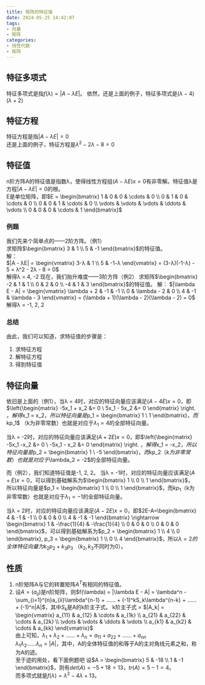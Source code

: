 ```yaml
---
title: 矩阵的特征值
date: 2024-05-25 14:42:07
tags:
- 向量
- 矩阵
categories:
- 线性代数
- 矩阵
---
```


## 特征多项式

特征多项式是指$f(\lambda) = |A - λE|$。
依然，还是上面的例子，特征多项式是$(λ-4)(λ+2)$

## 特征方程

特征方程是指$|A - λE| = 0$  
还是上面的例子，特征方程是$λ^2 - 2λ - 8 = 0$

## 特征值

n阶方阵A的特征值是指数λ，使得线性方程组$(A - λE)x = 0$有非零解。特征值λ是方程$|A - λE| = 0$的根。  
E是单位矩阵，即$E = \begin{bmatrix} 1 & 0 & 0 & \cdots & 0 \\ 0 & 1 & 0 & \cdots & 0 \\ 0 & 0 & 1 & \cdots & 0 \\ \vdots & \vdots & \vdots & \ddots & \vdots \\ 0 & 0 & 0 & \cdots & 1 \end{bmatrix}$

### 例题

我们先来个简单点的——2阶方阵。（例1）  
求矩阵$\begin{bmatrix} 3 & 1 \\ 5 & -1 \end{bmatrix}$的特征值。  
解：  
$|A - λE| = \begin{vmatrix} 3-λ & 1 \\ 5 & -1-λ \end{vmatrix} = (3-λ)(-1-λ) - 5 = λ^2 - 2λ - 8 = 0$  
解得λ = 4, -2
现在，我们抬升难度——3阶方阵（例2）
求矩阵$\begin{bmatrix} -2 & 1 & 1 \\ 0 & 2 & 0 \\ -4 & 1 & 3 \end{bmatrix}$的特征值。
解：
$|\lambda E - A| = \begin{vmatrix} \lambda + 2 & -1 & -1 \\ 0 & \lambda - 2 & 0 \\ 4 & -1 & \lambda - 3 \end{vmatrix} = (\lambda + 1)(\lambda - 2)(\lambda - 2) = 0$
解得λ = -1, 2, 2

### 总结

由此，我们可以知道，求特征值的步骤是：

1. 求特征方程
2. 解特征方程
3. 得到特征值

## 特征向量

依旧是上面的（例1），当λ = 4时，对应的特征向量应该满足$(A - 4E)x = 0$，即$\left\{\begin{matrix}
-5x_1 + x_2 &= 0 \\
5x_1 - 5x_2 &= 0
\end{matrix}
\right.
$，解得$x_1 = x_2$，所以特征向量是$p_1 = \begin{bmatrix} 1 \\ 1 \end{bmatrix}$，而$kp_1$ （k为非零常数）也就是对应于$\lambda_1 = 4$的全部特征向量。

当λ = -2时，对应的特征向量应该满足$(A + 2E)x = 0$，即$\left\{\begin{matrix}
-5x_1  -x_2 &= 0 \\
-5x_1 - x_2 &= 0
\end{matrix}
\right.
$，解得$x_1 = -x_2$，所以特征向量是$p_2 = \begin{bmatrix} 1 \\ -5 \end{bmatrix}$，而$kp_2$（k为非零常数）也就是对应于$\lambda_2 = -2$的全部特征向量。

而（例2），我们知道特征值是-1, 2, 2。
当λ = -1时，对应的特征向量应该满足$(A + E)x = 0$，可以得到基础解系为$\begin{bmatrix} 1 \\ 0 \\ 1 \end{bmatrix}$，所以特征向量是$p_1 = \begin{bmatrix} 1 \\ 0 \\ 1 \end{bmatrix}$，而$kp_1$（k为非零常数）也就是对应于$\lambda_1 = -1$的全部特征向量。

当λ = 2时，对应的特征向量应该满足$(A - 2E)x = 0$，即$2E-A=\begin{bmatrix}
4 & -1 & -1 \\ 0 & 0 & 0 \\ 4 & -1 & -1
\end{bmatrix} \rightarrow \begin{bmatrix} 1 & -\frac{1}{4} & -\frac{1}{4} \\ 0 & 0 & 0 \\ 0 & 0 & 0 \end{bmatrix}$，可以得到基础解系为$p_2 = \begin{bmatrix} 1 \\ 4 \\ 0 \end{bmatrix}, p_3 = \begin{bmatrix} 1 \\ 0 \\ 4 \end{bmatrix}$，所以$\lambda = 2的全体特征向量为k_2p_2 + k_3p_3$ （$k_2, k_3$不同时为0）。

## 性质

1. n阶矩阵A与它的转置矩阵$A^T$有相同的特征值。
2. 设$A=(a_{ij})$是n阶矩阵，则$f(\lambda) = |\lambda E - A| = \lambda^n - \sum_{i=1}^{n}a_{ii}\lambda^{n-1} + …… + (-1)^kS_k\lambda^{n-k} + …… + (-1)^n|A|$，其中$S_k$是A的k阶主子式。
k阶主子式 = $|A_k| = \begin{vmatrix} a_{11} & a_{12} & \cdots & a_{1k} \\ a_{21} & a_{22} & \cdots & a_{2k} \\ \vdots & \vdots & \ddots & \vdots \\ a_{k1} & a_{k2} & \cdots & a_{kk} \end{vmatrix}$  
由上可知，$\lambda_1 + \lambda_2 + …… + \lambda_n = a_{11} + a_{22} + …… + a_{nn}$  
$\lambda_1\lambda_2……\lambda_n = |A|$，其中，A的全体特征值的和等于A的主对角线元素之和，称为A的迹。  
至于迹的用处，看下面例题吧
设$A = \begin{bmatrix} 5 & -18 \\ 1 & -1 \end{bmatrix}$，则有$det(A) = -5 + 18 = 13$，$tr(A) = 5 - 1 = 4$。  
而多项式就是$f(\lambda) = \lambda^2 - 4\lambda + 13$。
